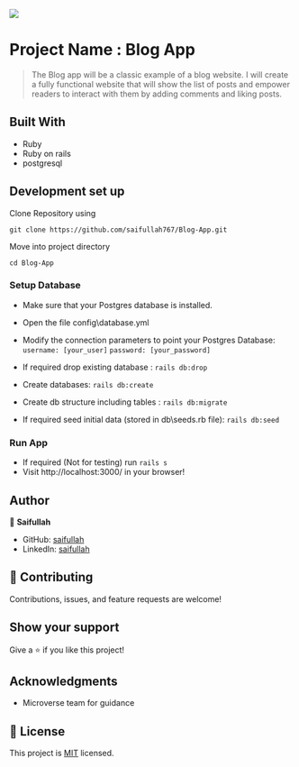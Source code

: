 ![](https://img.shields.io/badge/Microverse-blueviolet)

# Project Name : Blog App

> The Blog app will be a classic example of a blog website. I will create a fully functional website that will show the list of posts and empower readers to interact with them by adding comments and liking posts.

## Built With

- Ruby
- Ruby on rails
- postgresql

## Development set up

Clone Repository using

`git clone https://github.com/saifullah767/Blog-App.git`

Move into project directory

`cd Blog-App`

### Setup Database 
- Make sure that your Postgres database is installed.
-  Open the file config\database.yml
- Modify the connection parameters to point your Postgres      Database:
    `username: [your_user]`
    `password: [your_password]`

- If required drop existing database : `rails db:drop`
- Create databases: `rails db:create`
- Create db structure including tables : `rails db:migrate`
- If required seed initial data (stored in db\seeds.rb file): `rails db:seed`

### Run App
- If required (Not for testing) run `rails s`
- Visit http://localhost:3000/ in your browser!

## Author

👤 **Saifullah**

- GitHub: [saifullah](https://github.com/saifullah767)
- LinkedIn: [saifullah](https://linkedin.com/in/saifkj)

## 🤝 Contributing

Contributions, issues, and feature requests are welcome!

## Show your support

Give a ⭐️ if you like this project!

## Acknowledgments

- Microverse team for guidance

## 📝 License

This project is [MIT](./MIT.md) licensed.